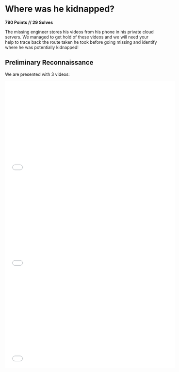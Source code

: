 # Where was he kidnapped?
**790 Points // 29 Solves**

The missing engineer stores his videos from his phone in his private cloud servers. We managed to get hold of these videos and we will need your help to trace back the route taken he took before going missing and identify where he was potentially kidnapped!

## Preliminary Reconnaissance

We are presented with 3 videos:

<iframe width="560" height="315"
src="video-1.mp4" 
frameborder="0" 
allow="accelerometer; autoplay; encrypted-media; gyroscope; picture-in-picture" 
allowfullscreen></iframe>
<iframe width="560" height="315"
src="video-2.mp4" 
frameborder="0" 
allow="accelerometer; autoplay; encrypted-media; gyroscope; picture-in-picture" 
allowfullscreen></iframe><iframe width="560" height="315"
src="video-3.mp4" 
frameborder="0" 
allow="accelerometer; autoplay; encrypted-media; gyroscope; picture-in-picture" 
allowfullscreen></iframe>